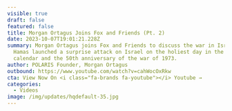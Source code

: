 ```yaml
---
visible: true
draft: false
featured: false
title: Morgan Ortagus Joins Fox and Friends (Pt. 2)
date: 2023-10-07T19:01:21.228Z
summary: Morgan Ortagus joins Fox and Friends to discuss the war in Israel.
  Hamas launched a surprise attack on Israel on the holiest day in the Jewish
  calendar and the 50th anniversary of the war of 1973.
author: POLARIS Founder, Morgan Ortagus
outbound: https://www.youtube.com/watch?v=cahWocOxRkw
cta: View Now On <i class="fa-brands fa-youtube"></i> Youtube →
categories:
  - Videos
image: /img/updates/hqdefault-35.jpg
---
```

